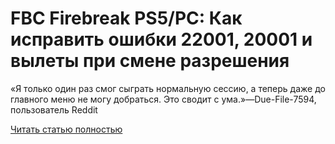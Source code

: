 # FBC Firebreak PS5/PC: Как исправить ошибки 22001, 20001 и вылеты при смене разрешения



«Я только один раз смог сыграть нормальную сессию, а теперь даже до главного меню не могу добраться. Это сводит с ума.»—Due-File-7594, пользователь Reddit

[Читать статью полностью](https://xyberbara.com/gaming/fbc-firebreak-errors/)
